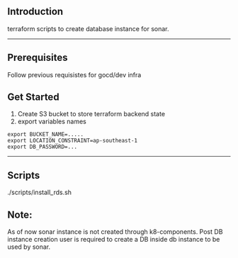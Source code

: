 ## Introduction
terraform scripts to create database instance for sonar.

***
## Prerequisites
Follow previous requisistes for gocd/dev infra
 

## Get Started
1. Create S3 bucket to store terraform backend state
2. export variables names
```
export BUCKET_NAME=.....
export LOCATION_CONSTRAINT=ap-southeast-1
export DB_PASSWORD=... 
```
***

## Scripts
./scripts/install_rds.sh

## Note:
As of now sonar instance is not created through k8-components.
Post DB instance creation user is required to create a DB inside db instance to be used by sonar.